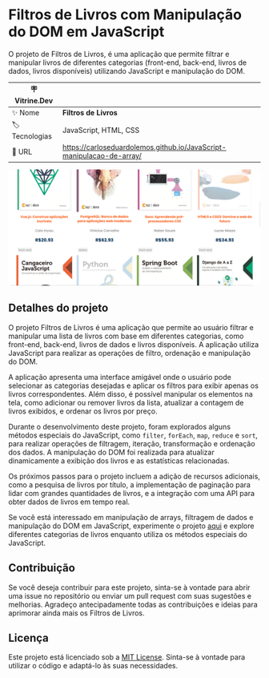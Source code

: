 # Filtros de Livros com Manipulação do DOM em JavaScript

O projeto de Filtros de Livros, é uma aplicação que permite filtrar e manipular livros de diferentes categorias (front-end, back-end, livros de dados, livros disponíveis) utilizando JavaScript e manipulação do DOM.

| :placard: Vitrine.Dev |     |
| -------------  | --- |
| :sparkles: Nome        | **Filtros de Livros**
| :label: Tecnologias | JavaScript, HTML, CSS
| :rocket: URL         | https://carloseduardolemos.github.io/JavaScript-manipulacao-de-array/

<!-- Inserir imagem com a #vitrinedev ao final do link -->
![](https://raw.githubusercontent.com/CarlosEduardoLemos/JavaScript-manipulacao-de-array/main/imagens/Captura%20de%20tela%202023-06-02%20224840.png#vitrinedev)

## Detalhes do projeto

O projeto Filtros de Livros é uma aplicação que permite ao usuário filtrar e manipular uma lista de livros com base em diferentes categorias, como front-end, back-end, livros de dados e livros disponíveis. A aplicação utiliza JavaScript para realizar as operações de filtro, ordenação e manipulação do DOM.

A aplicação apresenta uma interface amigável onde o usuário pode selecionar as categorias desejadas e aplicar os filtros para exibir apenas os livros correspondentes. Além disso, é possível manipular os elementos na tela, como adicionar ou remover livros da lista, atualizar a contagem de livros exibidos, e ordenar os livros por preço.

Durante o desenvolvimento deste projeto, foram explorados alguns métodos especiais do JavaScript, como `filter`, `forEach`, `map`, `reduce` e `sort`, para realizar operações de filtragem, iteração, transformação e ordenação dos dados. A manipulação do DOM foi realizada para atualizar dinamicamente a exibição dos livros e as estatísticas relacionadas.

Os próximos passos para o projeto incluem a adição de recursos adicionais, como a pesquisa de livros por título, a implementação de paginação para lidar com grandes quantidades de livros, e a integração com uma API para obter dados de livros em tempo real.

Se você está interessado em manipulação de arrays, filtragem de dados e manipulação do DOM em JavaScript, experimente o projeto [aqui](https://github.com/CarlosEduardoLemos/JavaScript-manipulacao-de-array) e explore diferentes categorias de livros enquanto utiliza os métodos especiais do JavaScript.

## Contribuição

Se você deseja contribuir para este projeto, sinta-se à vontade para abrir uma issue no repositório ou enviar um pull request com suas sugestões e melhorias. Agradeço antecipadamente todas as contribuições e ideias para aprimorar ainda mais os Filtros de Livros.

## Licença

Este projeto está licenciado sob a [MIT License](https://opensource.org/licenses/MIT). Sinta-se à vontade para utilizar o código e adaptá-lo às suas necessidades.
